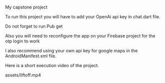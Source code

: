 My capstone project

To run this project you will have to add your OpenAi api key in chat.dart file.

Do not forget to run Pub get

Also you will need to reconfigure the app on your Firebase project for the otp login to work

I also recommend using your own api key for google maps in the AndroidManifest.xml file.



Here is a short execution video of the project.


assets/liftoff.mp4
